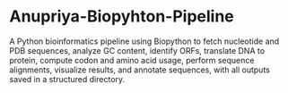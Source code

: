 # Anupriya-Biopyhton-Pipeline
A Python bioinformatics pipeline using Biopython to fetch nucleotide and PDB sequences, analyze GC content, identify ORFs, translate DNA to protein, compute codon and amino acid usage, perform sequence alignments, visualize results, and annotate sequences, with all outputs saved in a structured directory.
